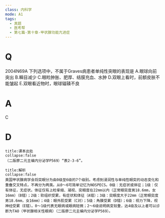 ```yaml
---
class: 内科学
mode: A1
tags:
  - 真题
  - 医考帮
  - 第七篇-第十章-甲状腺功能亢进症
---
```


# Q
2004N69A 下列选项中，不属于Graves病患者单纯性突眼的表现是
A.眼球向前突出
B.瞬目减少
C.眼睑肿胀、肥厚、结膜充血、水肿
D.双眼上看时，前额皮肤不能皱起
E.双眼看近物时，眼球辐辏不良

# A
C
# D
```ad-note
title:课本出处
collapse:false
（二版廖二元主编内分泌学P569）“表2-3-6”。
```

```ad-summary
title:解析
collapse:false
美国甲状腺病学会将突眼分为由0级至6级的7个级别。考虑到浸润性与单纯性眼突的动态变化和重叠交叉特点，不再分为两类。从0～6可简单记忆为NOSPECS。0级：无症状或体征；1级：仅有体征，无症状。体征仅有上睑挛缩、凝视、突眼度在22mm以内（正常眼突度男18.6mm，女16mm）（B错）；2级：软组织受累，有症状和体征（A错）；3级：突眼度大于22mm（正常眼突度男18.6mm，女16mm）；4级：眼外肌受累（C对）；5级：角膜受累（D错）；6级：视力下降，视神经受累（E错）。0～1级代表无眼病或眼病轻微；2～6级说明病变较重，达4级及以上者可以诊断为TAO（甲状腺相关性眼病）（二版廖二元主编内分泌学P569）。
```

